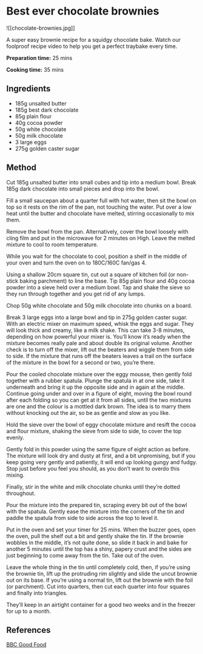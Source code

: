 # Best ever chocolate brownies

![[chocolate-brownies.jpg]]

A super easy brownie recipe for a squidgy chocolate bake. Watch our foolproof recipe video to help you get a perfect traybake every time.

**Preparation time:** 25 mins

**Cooking time:** 35 mins

## Ingredients

- 185g unsalted butter
- 185g best dark chocolate
- 85g plain flour
- 40g cocoa powder
- 50g white chocolate
- 50g milk chocolate
- 3 large eggs
- 275g golden caster sugar


## Method

Cut 185g unsalted butter into small cubes and tip into a medium bowl. Break 185g dark chocolate into small pieces and drop into the bowl.

Fill a small saucepan about a quarter full with hot water, then sit the bowl on top so it rests on the rim of the pan, not touching the water. Put over a low heat until the butter and chocolate have melted, stirring occasionally to mix them.

Remove the bowl from the pan. Alternatively, cover the bowl loosely with cling film and put in the microwave for 2 minutes on High. Leave the melted mixture to cool to room temperature.

While you wait for the chocolate to cool, position a shelf in the middle of your oven and turn the oven on to 180C/160C fan/gas 4.

Using a shallow 20cm square tin, cut out a square of kitchen foil (or non-stick baking parchment) to line the base. Tip 85g plain flour and 40g cocoa powder into a sieve held over a medium bowl. Tap and shake the sieve so they run through together and you get rid of any lumps.

Chop 50g white chocolate and 50g milk chocolate into chunks on a board.

Break 3 large eggs into a large bowl and tip in 275g golden caster sugar. With an electric mixer on maximum speed, whisk the eggs and sugar. They will look thick and creamy, like a milk shake. This can take 3-8 minutes, depending on how powerful your mixer is. You’ll know it’s ready when the mixture becomes really pale and about double its original volume. Another check is to turn off the mixer, lift out the beaters and wiggle them from side to side. If the mixture that runs off the beaters leaves a trail on the surface of the mixture in the bowl for a second or two, you’re there.

Pour the cooled chocolate mixture over the eggy mousse, then gently fold together with a rubber spatula. Plunge the spatula in at one side, take it underneath and bring it up the opposite side and in again at the middle. Continue going under and over in a figure of eight, moving the bowl round after each folding so you can get at it from all sides, until the two mixtures are one and the colour is a mottled dark brown. The idea is to marry them without knocking out the air, so be as gentle and slow as you like.

Hold the sieve over the bowl of eggy chocolate mixture and resift the cocoa and flour mixture, shaking the sieve from side to side, to cover the top evenly.

Gently fold in this powder using the same figure of eight action as before. The mixture will look dry and dusty at first, and a bit unpromising, but if you keep going very gently and patiently, it will end up looking gungy and fudgy. Stop just before you feel you should, as you don’t want to overdo this mixing.

Finally, stir in the white and milk chocolate chunks until they’re dotted throughout.

Pour the mixture into the prepared tin, scraping every bit out of the bowl with the spatula. Gently ease the mixture into the corners of the tin and paddle the spatula from side to side across the top to level it.

Put in the oven and set your timer for 25 mins. When the buzzer goes, open the oven, pull the shelf out a bit and gently shake the tin. If the brownie wobbles in the middle, it’s not quite done, so slide it back in and bake for another 5 minutes until the top has a shiny, papery crust and the sides are just beginning to come away from the tin. Take out of the oven.

Leave the whole thing in the tin until completely cold, then, if you’re using the brownie tin, lift up the protruding rim slightly and slide the uncut brownie out on its base. If you’re using a normal tin, lift out the brownie with the foil (or parchment). Cut into quarters, then cut each quarter into four squares and finally into triangles.

They’ll keep in an airtight container for a good two weeks and in the freezer for up to a month.

## References

[BBC Good Food](https://www.bbcgoodfood.com/recipes/best-ever-chocolate-brownies-recipe)




